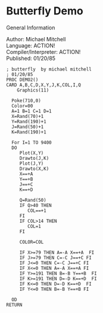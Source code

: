 # Butterfly Demo  
  
General Information  
  
Author: 	Michael Mitchell   
Language: 	ACTION!   
Compiler/Interpreter: 	ACTION!   
Published: 	01/20/85   
  
```
; butterfly  by michael mitchell
; 01/20/85
PROC DEMO2()
CARD A,B,C,D,X,Y,J,K,COL,I,Q
	Graphics(11)

  Poke(710,0)
  Color=00
  A=1 B=1 C=1 D=1
  X=Rand(70)+1
  Y=Rand(190)+1
  J=Rand(50)+1
  K=Rand(190)+1

  For I=1 TO 9400 
  DO
	 Plot(X,Y) 
	 Drawto(J,K)
	 Plot(J,Y) 
	 Drawto(X,K)
	 X==+A 
	 Y==+B 
	 J==+C 
	 K==+D 

	 Q=Rand(50)
	 IF Q>40 THEN  
		COL==+1  
	 FI  
	 IF COL>14 THEN 
		COL=1 
	 FI

	 COLOR=COL

	 IF X>=79 THEN A=-A X==+A  FI
	 IF J>=79 THEN C=-C J==+C FI
	 IF J<=0 THEN C=-C J==+C FI
	 IF X<=0 THEN A=-A X==+A FI
	 IF Y>=191 THEN B=-B Y==+B  FI
	 IF K>=191 THEN D=-D K==+D  FI
	 IF K<=0 THEN D=-D K==+D  FI
	 IF Y<=0 THEN B=-B Y==+B FI

  OD
RETURN
```
